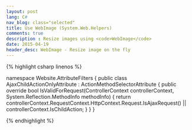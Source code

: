 ```yaml
---
layout: post
lang: C#
nav_blog: class="selected"
title: Use WebImage (System.Web.Helpers)
comments: true
description : Resize images using <code>WebImage</code>
date: 2015-04-19
header_desc: WebImage - Resize image on the fly
---
```


{% highlight csharp linenos %}

namespace Website.AttributeFilters
{
    public class AjaxChildActionOnlyAttribute : ActionMethodSelectorAttribute
    {
        public override bool IsValidForRequest(ControllerContext controllerContext, System.Reflection.MethodInfo methodInfo)
        {
            return controllerContext.RequestContext.HttpContext.Request.IsAjaxRequest() || controllerContext.IsChildAction;
        }
    }
}

{% endhighlight %}
